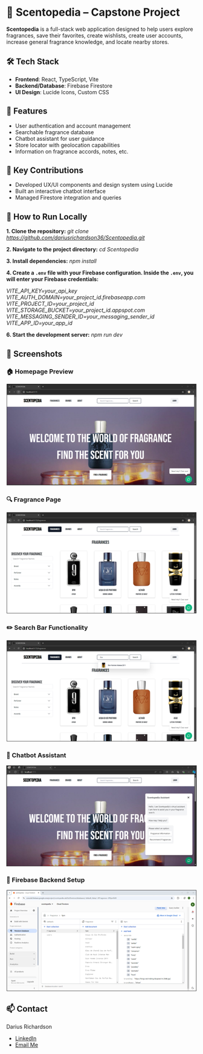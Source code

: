 # 🌸 Scentopedia – Capstone Project

**Scentopedia** is a full-stack web application designed to help users explore fragrances, save their favorites, create wishlists, create user accounts, increase general fragrance knowledge, and locate nearby stores.

## 🛠️ Tech Stack
- **Frontend**: React, TypeScript, Vite
- **Backend/Database**: Firebase Firestore
- **UI Design**: Lucide Icons, Custom CSS

## 🌟 Features
- User authentication and account management
- Searchable fragrance database
- Chatbot assistant for user guidance
- Store locator with geolocation capabilities
- Information on fragrance accords, notes, etc.

## 🧠 Key Contributions
- Developed UX/UI components and design system using Lucide
- Built an interactive chatbot interface
- Managed Firestore integration and queries

## 🚀 How to Run Locally
**1. Clone the repository:**
*git clone https://github.com/dariusrichardson36/Scentopedia.git*

**2. Navigate to the project directory:**
*cd Scentopedia*

**3. Install dependencies:**
*npm install*

**4. Create a `.env` file with your Firebase configuration. Inside the `.env`, you will enter your Firebase credentials:**

*VITE_API_KEY=your_api_key<br>
VITE_AUTH_DOMAIN=your_project_id.firebaseapp.com<br>
VITE_PROJECT_ID=your_project_id<br>
VITE_STORAGE_BUCKET=your_project_id.appspot.com<br>
VITE_MESSAGING_SENDER_ID=your_messaging_sender_id<br>
VITE_APP_ID=your_app_id*

**6. Start the development server:**
*npm run dev*

## 📸 Screenshots

### 🏠 Homepage Preview  
![Homepage](./react-environment/src/assets/Screenshots/Homepage.png)

### 🔍 Fragrance Page  
![Fragrance Detail](./react-environment/src/assets/Screenshots/Fragrance1.png)

### ✏️ Search Bar Functionality  
![Search Bar](./react-environment/src/assets/Screenshots/SearchBar.png)

### 💬 Chatbot Assistant  
![Chatbot Interaction](./react-environment/src/assets/Screenshots/Chat1.png)

### 🔧 Firebase Backend Setup  
![Firebase Console](./react-environment/src/assets/Screenshots/Firebase1.png)


## 📫 Contact
Darius Richardson  

- [LinkedIn](https://www.linkedin.com/in/darius-richardson-ga-tech)  
- [Email Me](mailto:darius.richardson36@yahoo.com)
